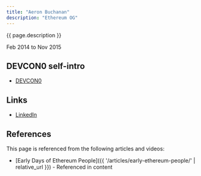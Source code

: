```yaml
---
title: "Aeron Buchanan"
description: "Ethereum OG"
---
```


{{ page.description }}

Feb 2014 to Nov 2015

## DEVCON0 self-intro
- [DEVCON0](https://youtu.be/_BvvUlKDqp0?t=15m42s)

## Links
- [LinkedIn](https://www.linkedin.com/in/ambuchanan/)

## References

This page is referenced from the following articles and videos:

- [Early Days of Ethereum People]({{ '/articles/early-ethereum-people/' | relative_url }}) - Referenced in content
